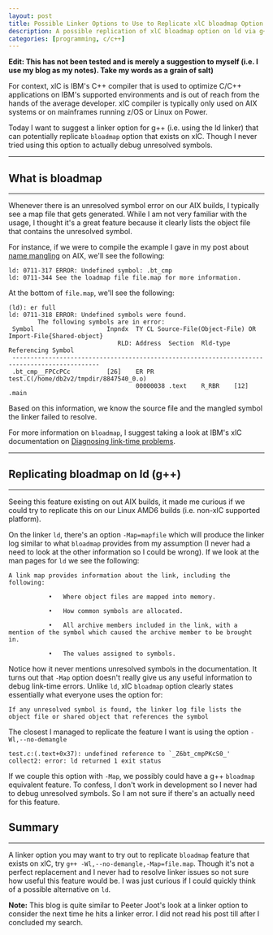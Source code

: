 ```yaml
---
layout: post
title: Possible Linker Options to Use to Replicate xlC bloadmap Option on ld
description: A possible replication of xlC bloadmap option on ld via g++ to debug undefined symbols
categories: [programming, c/c++]
---
```


**Edit: This has not been tested and is merely a suggestion to myself (i.e. I use my blog as my notes). Take my words as a grain of salt)**

For context, xlC is IBM's C++ compiler that is used to optimize C/C++ applications on IBM's supported environments 
and is out of reach from the hands of the average developer. xlC compiler is typically only 
used on AIX systems or on mainframes running z/OS or Linux on Power. 

Today I want to suggest a linker option for g++ (i.e. using the ld linker) that 
can potentially replicate `bloadmap` option that exists on xlC. 
Though I never tried using this option to actually debug unresolved symbols.

---

## What is bloadmap

---

Whenever there is an unresolved symbol error on our AIX builds, I typically 
see a map file that gets generated. While I am not very familiar with the usage, 
I thought it's a great feature because it clearly lists the object file that contains 
the unresolved symbol.

For instance, if we were to compile the example I gave in my post about 
[name mangling](../extern-c-name-mangling) on AIX, we'll see the following:
```
ld: 0711-317 ERROR: Undefined symbol: .bt_cmp                    
ld: 0711-344 See the loadmap file file.map for more information.
```

At the bottom of `file.map`, we'll see the following:
```
(ld): er full
ld: 0711-318 ERROR: Undefined symbols were found.
        The following symbols are in error:
 Symbol                    Inpndx  TY CL Source-File(Object-File) OR Import-File{Shared-object}
                              RLD: Address  Section  Rld-type Referencing Symbol
 ----------------------------------------------------------------------------------------------
 .bt_cmp__FPCcPCc          [26]    ER PR test.C(/home/db2v2/tmpdir/8847540_0.o)
                                   00000038 .text    R_RBR    [12]    .main
```

Based on this information, we know the source file and the mangled symbol the 
linker failed to resolve.

For more information on `bloadmap`, I suggest taking a look at IBM's xlC documentation 
on [Diagnosing link-time problems](https://www.ibm.com/docs/en/xl-c-and-cpp-aix/16.1?topic=cc-diagnosing-link-time-problems).

---

## Replicating bloadmap on ld (g++)

---

Seeing this feature existing on out AIX builds, it made me curious if we could 
try to replicate this on our Linux AMD6 builds (i.e. non-xlC supported platform).

On the linker `ld`, there's an option `-Map=mapfile` which will produce the 
linker log similar to what `bloadmap` provides from my assumption 
(I never had a need to look at the other information so I could be wrong). 
If we look at the man pages for `ld` we see the following:

```
A link map provides information about the link, including the following:

           •   Where object files are mapped into memory.

           •   How common symbols are allocated.

           •   All archive members included in the link, with a mention of the symbol which caused the archive member to be brought in.

           •   The values assigned to symbols.
```

Notice how it never mentions unresolved symbols in the documentation. It turns 
out that `-Map` option doesn't really give us any useful information to debug 
link-time errors. Unlike `ld`, xlC `bloadmap` option clearly states essentially 
what everyone uses the option for: 

```
If any unresolved symbol is found, the linker log file lists the object file or shared object that references the symbol
```

The closest I managed to replicate the feature I want is using the option `-Wl,--no-demangle`
```
test.c:(.text+0x37): undefined reference to `_Z6bt_cmpPKcS0_'
collect2: error: ld returned 1 exit status
```

If we couple this option with `-Map`, we possibly could have a g++ `bloadmap` 
equivalent feature. To confess, I don't work in development so I never had to 
debug unresolved symbols. So I am not sure if there's an actually need for 
this feature.

## Summary

---

A linker option you may want to try out to replicate `bloadmap` feature that 
exists on xlC, try `g++ -Wl,--no-demangle,-Map=file.map`. Though it's not a 
perfect replacement and I never had to resolve linker issues so not sure 
how useful this feature would be. I was just curious if I could quickly 
think of a possible alternative on `ld`.

**Note:** This blog is quite similar to Peeter Joot's look at a linker option 
to consider the next time he hits a linker error. 
I did not read his post till after I concluded my search. 

